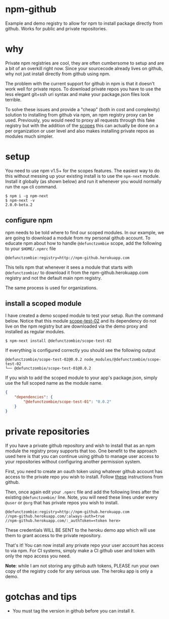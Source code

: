 # npm-github

Example and demo registry to allow for npm to install package directly from github. Works for public and private repositories.

# why

Private npm registries are cool, they are often cumbersome to setup and are a bit of an overkill right now. Since your sourcecode already lives on github, why not just install directly from github using npm.

The problem with the current support for github in npm is that it doesn't work well for private repos. To download private repos you have to use the less elegant git+ssh uri syntax and make your package.json files look terrible.

To solve these issues and provide a "cheap" (both in cost and complexity) solution to installing from github via npm, an npm registry proxy can be used. Previously, you would need to proxy all requests through this fake registry but with the addition of the [scopes](http://blog.nodejitsu.com/a-summary-of-scoped-modules-in-npm/) this can actually be done on a per organization or user level and also makes installing private repos as modules much simpler.

# setup

You need to use npm v1.5+ for the scopes features. The easiest way to do this without messing up your existing install is to use the `npm-next` module. Install it globally (as shown below) and run it whenever you would normally run the `npm` cli command.

```
$ npm i -g npm-next
$ npm-next -v
2.0.0-beta.2
```

## configure npm

npm needs to be told where to find our scoped modules. In our example, we are going to download a module from my personal github account. To educate npm about how to handle `@defunctzombie` scope, add the following to your `$HOME/.npmrc` file

```
@defunctzombie:registry=http://npm-github.herokuapp.com
```

This tells npm that whenever it sees a module that starts with `@defunctzombie/` to download it from the npm-github.herokuapp.com registry and not the default main npm registry.

The same process is used for organizations.

## install a scoped module

I have created a demo scoped module to test your setup. Run the command below. Notice that this module [scope-test-02](https://github.com/defunctzombie/scope-test-02) and its dependency do not live on the npm registry but are downloaded via the demo proxy and installed as regular modules.

```
$ npm-next install @defunctzombie/scope-test-02
```

If everything is configured correctly you should see the following output

```
@defunctzombie/scope-test-02@0.0.2 node_modules/@defunctzombie/scope-test-02
└── @defunctzombie/scope-test-01@0.0.2
```

If you wish to add the scoped module to your app's package.json, simply use the full scoped name as the module name.

```json
{
    "dependencies": {
        "@defunctzombie/scope-test-01": "0.0.2"
    }
}
```

# private repositories

If you have a private github repository and wish to install that as an npm module the registry proxy supports that too. One benefit to the approach used here is that you can continue using github to manage user access to your repositories without configuring another permission system.

First, you need to create an oauth token using whatever github account has access to the private repo you wish to install. Follow [these](https://help.github.com/articles/creating-an-access-token-for-command-line-use) instructions from github.

Then, once again edit your `.npmrc` file and add the following lines after the existing `@defunctzombie/` line. Note, you will need these lines under every `@user` or `@org` that has private repos you wish to install.

```
@defunctzombie:registry=http://npm-github.herokuapp.com
//npm-github.herokuapp.com/:always-auth=true
//npm-github.herokuapp.com/:_authToken=<token here>
```

These credentials WILL BE SENT to the heroku demo app which will use them to grant access to the private repository.

That's it! You can now install any private repo your user account has access to via npm. For CI systems, simply make a CI github user and token with only the repo access you need.

**Note**: while I am not storing any github auth tokens, PLEASE run your own copy of the registry code for any serious use. The heroku app is only a demo.

# gotchas and tips

* You must tag the version in github before you can install it.
